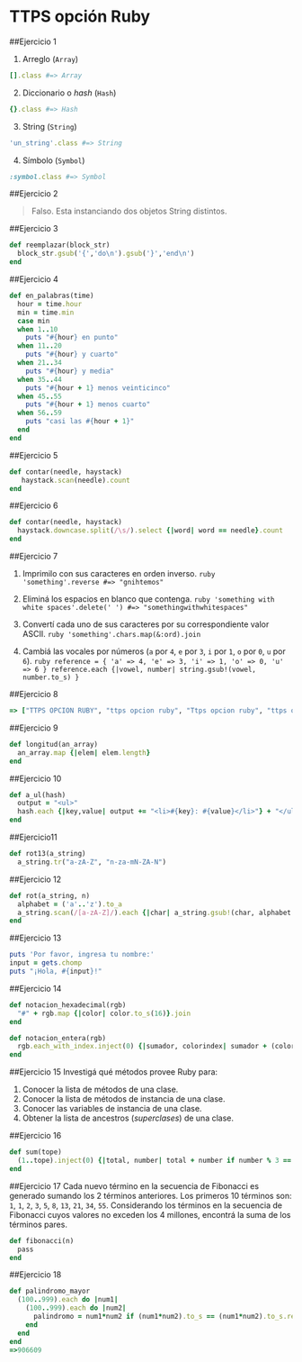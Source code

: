 # TTPS opción Ruby

##Ejercicio 1
  1. Arreglo (`Array`)
  ```ruby
  [].class #=> Array
  ```
  2. Diccionario o _hash_ (`Hash`)
  ```ruby
  {}.class #=> Hash
  ```
  3. String (`String`)
  ```ruby
  'un_string'.class #=> String
  ```
  4. Símbolo (`Symbol`)
  ```ruby
  :symbol.class #=> Symbol
  ```

##Ejercicio 2
   > Falso. Esta instanciando dos objetos String distintos.

##Ejercicio 3
  ```ruby
  def reemplazar(block_str)
    block_str.gsub('{','do\n').gsub('}','end\n')
  end
  ```

##Ejercicio 4
  ```ruby
  def en_palabras(time)
    hour = time.hour
    min = time.min
    case min
    when 1..10
      puts "#{hour} en punto"
    when 11..20
      puts "#{hour} y cuarto"
    when 21..34
      puts "#{hour} y media"
    when 35..44
      puts "#{hour + 1} menos veinticinco"
    when 45..55
      puts "#{hour + 1} menos cuarto"
    when 56..59
      puts "casi las #{hour + 1}"
    end
  end
  ```

##Ejercicio 5
  ```ruby
  def contar(needle, haystack)
     haystack.scan(needle).count
  end
  ```

##Ejercicio 6
  ```ruby
  def contar(needle, haystack)
    haystack.downcase.split(/\s/).select {|word| word == needle}.count
  end
  ```

##Ejercicio 7
  1. Imprimilo con sus caracteres en orden inverso.
    ```ruby
    'something'.reverse #=> "gnihtemos"
    ```

  2. Eliminá los espacios en blanco que contenga.
    ```ruby
    'something with white spaces'.delete(' ') #=> "somethingwithwhitespaces"
    ```

  3. Convertí cada uno de sus caracteres por su correspondiente valor ASCII.
    ```ruby
    'something'.chars.map(&:ord).join
    ```

  4. Cambiá las vocales por números (`a` por `4`, `e` por `3`, `i` por `1`, `o` por `0`, `u` por `6`).
    ```ruby
    reference = { 'a' => 4, 'e' => 3, 'i' => 1, 'o' => 0, 'u' => 6 }
    reference.each {|vowel, number| string.gsub!(vowel, number.to_s) }
    ```

##Ejercicio 8
  ```ruby
  => ["TTPS OPCION RUBY", "ttps opcion ruby", "Ttps opcion ruby", "ttps oPCION rUBY"]
  ```

##Ejercicio 9
  ```ruby
  def longitud(an_array)
    an_array.map {|elem| elem.length}
  end
  ```

##Ejercicio 10
  ```ruby
  def a_ul(hash)
    output = "<ul>"
    hash.each {|key,value| output += "<li>#{key}: #{value}</li>"} + "</ul>"
  end
  ```

##Ejercicio11
  ```ruby
  def rot13(a_string)
    a_string.tr("a-zA-Z", "n-za-mN-ZA-N")
  ```

##Ejercicio 12
  ```ruby
  def rot(a_string, n)
    alphabet = ('a'..'z').to_a
    a_string.scan(/[a-zA-Z]/).each {|char| a_string.gsub!(char, alphabet.rotate(n).fetch(alphabet.index(char))}
  end
  ```

##Ejercicio 13
  ```ruby
  puts 'Por favor, ingresa tu nombre:'
  input = gets.chomp
  puts "¡Hola, #{input}!"
  ```

##Ejercicio 14
  ```ruby
  def notacion_hexadecimal(rgb)
    "#" + rgb.map {|color| color.to_s(16)}.join
  end

  def notacion_entera(rgb)
    rgb.each_with_index.inject(0) {|sumador, colorindex| sumador + (colorindex[0] * 256**colorindex[1])}
  end
  ```

##Ejercicio 15
 Investigá qué métodos provee Ruby para:
  1. Conocer la lista de métodos de una clase.
  2. Conocer la lista de métodos de instancia de una clase.
  3. Conocer las variables de instancia de una clase.
  4. Obtener la lista de ancestros (_superclases_) de una clase.

##Ejercicio 16
  ```ruby
  def sum(tope)
    (1..tope).inject(0) {|total, number| total + number if number % 3 == 0 || number % 5 == 0}
  end
  ```

##Ejercicio 17
 Cada nuevo término en la secuencia de Fibonacci es generado sumando los 2 términos anteriores. Los primeros 10
términos son: `1`, `1`, `2`, `3`, `5`, `8`, `13`, `21`, `34`, `55`. Considerando los términos en la secuencia de
Fibonacci cuyos valores no exceden los 4 millones, encontrá la suma de los términos pares.
  ```ruby
  def fibonacci(n)
    pass
  end
  ```

##Ejercicio 18
  ```ruby
  def palindromo_mayor
    (100..999).each do |num1|
      (100..999).each do |num2|
        palindromo = num1*num2 if (num1*num2).to_s == (num1*num2).to_s.reverse && num1*num2 > palindromo
      end
    end
  end
  =>906609
  ```
